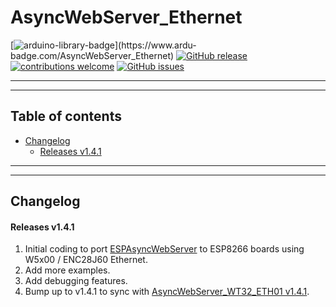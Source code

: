 # AsyncWebServer_Ethernet

[![arduino-library-badge](https://www.ardu-badge.com/badge/AsyncWebServer_Ethernet.svg?)](https://www.ardu-badge.com/AsyncWebServer_Ethernet)
[![GitHub release](https://img.shields.io/github/release/khoih-prog/AsyncWebServer_Ethernet.svg)](https://github.com/khoih-prog/AsyncWebServer_Ethernet/releases)
[![contributions welcome](https://img.shields.io/badge/contributions-welcome-brightgreen.svg?style=flat)](#Contributing)
[![GitHub issues](https://img.shields.io/github/issues/khoih-prog/AsyncWebServer_Ethernet.svg)](http://github.com/khoih-prog/AsyncWebServer_Ethernet/issues)

---
---

## Table of contents

* [Changelog](#changelog)
  * [Releases v1.4.1](#releases-v141)

---
---

## Changelog

#### Releases v1.4.1

1. Initial coding to port [ESPAsyncWebServer](https://github.com/me-no-dev/ESPAsyncWebServer) to ESP8266 boards using W5x00 / ENC28J60 Ethernet.
2. Add more examples.
3. Add debugging features.
4. Bump up to v1.4.1 to sync with [AsyncWebServer_WT32_ETH01 v1.4.1](https://github.com/khoih-prog/AsyncWebServer_WT32_ETH01).


